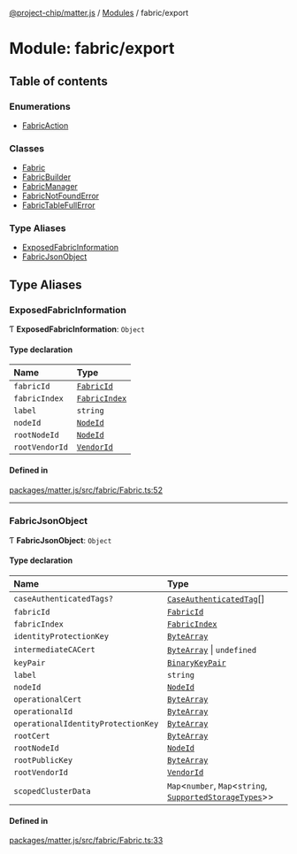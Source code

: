 [@project-chip/matter.js](../README.md) / [Modules](../modules.md) / fabric/export

# Module: fabric/export

## Table of contents

### Enumerations

- [FabricAction](../enums/fabric_export.FabricAction.md)

### Classes

- [Fabric](../classes/fabric_export.Fabric.md)
- [FabricBuilder](../classes/fabric_export.FabricBuilder.md)
- [FabricManager](../classes/fabric_export.FabricManager.md)
- [FabricNotFoundError](../classes/fabric_export.FabricNotFoundError.md)
- [FabricTableFullError](../classes/fabric_export.FabricTableFullError.md)

### Type Aliases

- [ExposedFabricInformation](fabric_export.md#exposedfabricinformation)
- [FabricJsonObject](fabric_export.md#fabricjsonobject)

## Type Aliases

### ExposedFabricInformation

Ƭ **ExposedFabricInformation**: `Object`

#### Type declaration

| Name | Type |
| :------ | :------ |
| `fabricId` | [`FabricId`](datatype_export.md#fabricid) |
| `fabricIndex` | [`FabricIndex`](datatype_export.md#fabricindex) |
| `label` | `string` |
| `nodeId` | [`NodeId`](datatype_export.md#nodeid) |
| `rootNodeId` | [`NodeId`](datatype_export.md#nodeid) |
| `rootVendorId` | [`VendorId`](datatype_export.md#vendorid) |

#### Defined in

[packages/matter.js/src/fabric/Fabric.ts:52](https://github.com/project-chip/matter.js/blob/c0d55745d5279e16fdfaa7d2c564daa31e19c627/packages/matter.js/src/fabric/Fabric.ts#L52)

___

### FabricJsonObject

Ƭ **FabricJsonObject**: `Object`

#### Type declaration

| Name | Type |
| :------ | :------ |
| `caseAuthenticatedTags?` | [`CaseAuthenticatedTag`](datatype_export.md#caseauthenticatedtag)[] |
| `fabricId` | [`FabricId`](datatype_export.md#fabricid) |
| `fabricIndex` | [`FabricIndex`](datatype_export.md#fabricindex) |
| `identityProtectionKey` | [`ByteArray`](util_export.md#bytearray) |
| `intermediateCACert` | [`ByteArray`](util_export.md#bytearray) \| `undefined` |
| `keyPair` | [`BinaryKeyPair`](crypto_export.md#binarykeypair) |
| `label` | `string` |
| `nodeId` | [`NodeId`](datatype_export.md#nodeid) |
| `operationalCert` | [`ByteArray`](util_export.md#bytearray) |
| `operationalId` | [`ByteArray`](util_export.md#bytearray) |
| `operationalIdentityProtectionKey` | [`ByteArray`](util_export.md#bytearray) |
| `rootCert` | [`ByteArray`](util_export.md#bytearray) |
| `rootNodeId` | [`NodeId`](datatype_export.md#nodeid) |
| `rootPublicKey` | [`ByteArray`](util_export.md#bytearray) |
| `rootVendorId` | [`VendorId`](datatype_export.md#vendorid) |
| `scopedClusterData` | `Map`\<`number`, `Map`\<`string`, [`SupportedStorageTypes`](storage_export.md#supportedstoragetypes)\>\> |

#### Defined in

[packages/matter.js/src/fabric/Fabric.ts:33](https://github.com/project-chip/matter.js/blob/c0d55745d5279e16fdfaa7d2c564daa31e19c627/packages/matter.js/src/fabric/Fabric.ts#L33)
